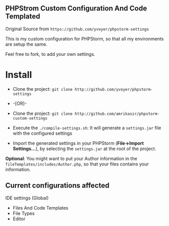 **PHPStrom Custom Configuration And Code Templated**
-------------------------------
Original Source from `https://github.com/yvoyer/phpstorm-settings`

This is my custom configuration for PHPStorm, so that all my environments are setup the same.

Feel free to fork, to add your own settings.

Install
=======

* Clone the project: `git clone http://github.com/yvoyer/phpstorm-settings`
* -[OR]-
* Clone the project: `git clone http://github.com/amrikasir/phpstorm-custom-settings`

* Execute the `./compile-settings.sh`: It will generate a `settings.jar` file with the configured settings
* Import the generated settings in your PHPStorm (**File->Import Settings...**), by selecting the `settings.jar` at the root of the project.

**Optional**: You might want to put your Author information in the `fileTemplates/includes/Author.php`, so that your files contains your information.

Current configurations affected
-------------------------------

IDE settings (Global)

* Files And Code Templates
* File Types
* Editor
